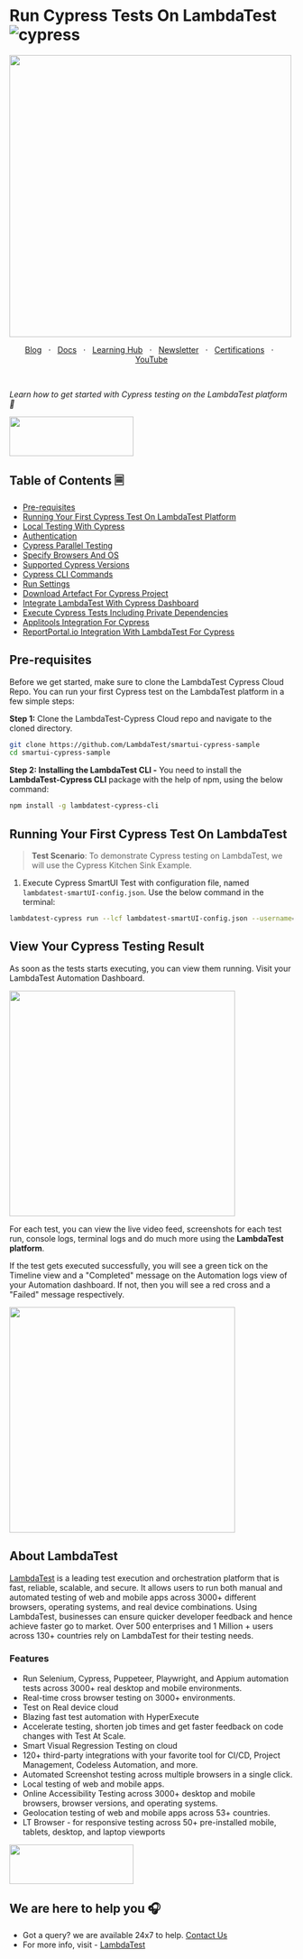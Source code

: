 # Run Cypress Tests On LambdaTest ![cypress](https://img.shields.io/badge/-cypress-%23E5E5E5?style=for-the-badge&logo=cypress&logoColor=058a5e)

<img height="500" class ="centre" src="https://user-images.githubusercontent.com/70570645/171032160-65d8a2c3-e04b-482d-b1c6-538b75be5fb0.png">

<p align="center">
  <a href="https://www.lambdatest.com/blog/?utm_source=github&utm_medium=repo&utm_campaign=cypress-cloud" target="_bank">Blog</a>
  &nbsp; &#8901; &nbsp;
  <a href="https://www.lambdatest.com/support/docs/?utm_source=github&utm_medium=repo&utm_campaign=cypress-cloud" target="_bank">Docs</a>
  &nbsp; &#8901; &nbsp;
  <a href="https://www.lambdatest.com/learning-hub/?utm_source=github&utm_medium=repo&utm_campaign=cypress-cloud" target="_bank">Learning Hub</a>
  &nbsp; &#8901; &nbsp;
  <a href="https://www.lambdatest.com/newsletter/?utm_source=github&utm_medium=repo&utm_campaign=cypress-cloud" target="_bank">Newsletter</a>
  &nbsp; &#8901; &nbsp;
  <a href="https://www.lambdatest.com/certifications/?utm_source=github&utm_medium=repo&utm_campaign=cypress-cloud" target="_bank">Certifications</a>
  &nbsp; &#8901; &nbsp;
  <a href="https://www.youtube.com/c/LambdaTest" target="_bank">YouTube</a>
</p>
&emsp;
&emsp;
&emsp;

*Learn how to get started with Cypress testing on the LambdaTest platform 🚀*

[<img height="70" width="220" src="https://user-images.githubusercontent.com/70570645/171866795-52c11b49-0728-4229-b073-4b704209ddde.png">](https://accounts.lambdatest.com/register)

## Table of Contents 🗏


* [Pre-requisites](#pre-requisites)
* [Running Your First Cypress Test On LambdaTest Platform](#running-your-first-cypress-test-on-lambdatest)
* [Local Testing With Cypress](#running-your-cypress-tests-locally)
* [Authentication](#authentication)
* [Cypress Parallel Testing](https://github.com/LambdaTest/Cypress-Cloud/blob/master/cypress-docs/parallel-testing.md)
* [Specify Browsers And OS](https://github.com/LambdaTest/Cypress-Cloud/blob/master/cypress-docs/supported-browsers-os.md)
* [Supported Cypress Versions](https://github.com/LambdaTest/Cypress-Cloud/blob/master/cypress-docs/supported-cypress-versions.md)
* [Cypress CLI Commands](https://github.com/LambdaTest/Cypress-Cloud/blob/master/cypress-docs/cypress-cli.md)
* [Run Settings](https://github.com/LambdaTest/Cypress-Cloud/blob/master/cypress-docs/run-settings.md)
* [Download Artefact For Cypress Project](https://github.com/LambdaTest/Cypress-Cloud/blob/master/cypress-docs/download-artefacts.md)
* [Integrate LambdaTest With Cypress Dashboard](https://github.com/LambdaTest/Cypress-Cloud/blob/master/cypress-docs/cypress-dashboard.md)
* [Execute Cypress Tests Including Private Dependencies](https://github.com/LambdaTest/Cypress-Cloud/blob/master/cypress-docs/dependencies.md)
* [Applitools Integration For Cypress](https://github.com/LambdaTest/Cypress-Cloud/blob/master/cypress-docs/applitools-integration.md)
* [ReportPortal.io Integration With LambdaTest For Cypress](https://github.com/LambdaTest/Cypress-Cloud/blob/master/cypress-docs/reportportalio-integration.md)


## Pre-requisites

Before we get started, make sure to clone the LambdaTest Cypress Cloud Repo. You can run your first Cypress test on the LambdaTest platform in a few simple steps:

**Step 1:** Clone the LambdaTest-Cypress Cloud repo and navigate to the cloned directory.

  ```bash
  git clone https://github.com/LambdaTest/smartui-cypress-sample
  cd smartui-cypress-sample
  ```

**Step 2: Installing the LambdaTest CLI -**
  You need to install the **LambdaTest-Cypress CLI** package with the help of npm, using the below command:

  ```bash
  npm install -g lambdatest-cypress-cli
  ```

## Running Your First Cypress Test On LambdaTest


>**Test Scenario**: To demonstrate Cypress testing on LambdaTest, we will use the Cypress Kitchen Sink Example.

1. Execute Cypress SmartUI Test with configuration file, named `lambdatest-smartUI-config.json`. Use the below command in the terminal:

```bash
lambdatest-cypress run --lcf lambdatest-smartUI-config.json --username="<YOUR_LAMBDATEST_USERNAME>" --access_key="<YOUR_LAMBDATEST_ACCESS_KEY>"
```

## View Your Cypress Testing Result


As soon as the tests starts executing, you can view them running. Visit your LambdaTest Automation Dashboard.


<img height="400" src="https://user-images.githubusercontent.com/70570645/169592614-d41ad246-32c5-46e1-935c-6f0101f467e6.png">

For each test, you can view the live video feed, screenshots for each test run, console logs, terminal logs and do much more using the **LambdaTest platform**.

If the test gets executed successfully, you will see a green tick on the Timeline view and a "Completed" message on the Automation logs view of your Automation dashboard. If not, then you will see a red cross and a "Failed" message respectively.
      
<img height="400" src="https://user-images.githubusercontent.com/70570645/169593512-94f845b7-3bcc-40f8-a5c1-0c9ab872e3ff.png">

      
## About LambdaTest

[LambdaTest](https://www.lambdatest.com/?utm_source=github&utm_medium=repo&utm_campaign=cypress-cloud) is a leading test execution and orchestration platform that is fast, reliable, scalable, and secure. It allows users to run both manual and automated testing of web and mobile apps across 3000+ different browsers, operating systems, and real device combinations. Using LambdaTest, businesses can ensure quicker developer feedback and hence achieve faster go to market. Over 500 enterprises and 1 Million + users across 130+ countries rely on LambdaTest for their testing needs.    

### Features

* Run Selenium, Cypress, Puppeteer, Playwright, and Appium automation tests across 3000+ real desktop and mobile environments.
* Real-time cross browser testing on 3000+ environments.
* Test on Real device cloud
* Blazing fast test automation with HyperExecute
* Accelerate testing, shorten job times and get faster feedback on code changes with Test At Scale.
* Smart Visual Regression Testing on cloud
* 120+ third-party integrations with your favorite tool for CI/CD, Project Management, Codeless Automation, and more.
* Automated Screenshot testing across multiple browsers in a single click.
* Local testing of web and mobile apps.
* Online Accessibility Testing across 3000+ desktop and mobile browsers, browser versions, and operating systems.
* Geolocation testing of web and mobile apps across 53+ countries.
* LT Browser - for responsive testing across 50+ pre-installed mobile, tablets, desktop, and laptop viewports

    
[<img height="70" width="220" src="https://user-images.githubusercontent.com/70570645/171866795-52c11b49-0728-4229-b073-4b704209ddde.png">](https://accounts.lambdatest.com/register)

      
## We are here to help you :headphones:

* Got a query? we are available 24x7 to help. [Contact Us](support@lambdatest.com)
* For more info, visit - [LambdaTest](https://www.lambdatest.com/?utm_source=github&utm_medium=repo&utm_campaign=cypress-cloud)
